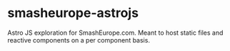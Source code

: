 # smasheurope-astrojs
Astro JS exploration for SmashEurope.com. Meant to host static files and reactive components on a per component basis.

